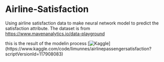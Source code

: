 # Airline-Satisfaction
Using airline satisfaction data to make neural network model to predict the satisfaction attribute. The dataset is from https://www.mavenanalytics.io/data-playground

this is the result of the modelin process [![Kaggle](https://img.shields.io/badge/Kaggle-035a7d?style=for-the-badge&logo=kaggle&logoColor=white?)](https://www.kaggle.com/code/limunnes/airlinepassengersatisfaction?scriptVersionId=117908083)
